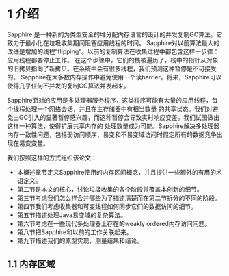 # 1 介绍
Sapphire 是一种新的为类型安全的堆分配内存语言的设计的并发复制GC算法。它致力于最小化在垃圾收集期间阻塞应用线程的时间。
Sapphire对以前算法最大的改进是增加的线程“flipping”。以前的复制算法在收集过程中都包含这样一步骤：应用线程都要停止工作。
在这个步骤中，它们的栈被遍历了，栈中的指针从对象的旧拷贝指向了新拷贝。在系统中会有很多线程，我们预测这种暂停是不可接受的。
Sapphire在大多数内存操作中避免使用一个读barrier。将来，Sapphire可以使得几乎任何不并发的复制GC算法并发起来。

Sapphire面对的应用是多处理器服务程序，这类程序可能有大量的应用线程，每个线程处理一个网络会话，并且在主存储器中有相当数量
的共享状态。我们对避免由GC引入的显著暂停感兴趣，而这种暂停会导致实时响应变差。我们试图做出这样一种算法，使得扩展共享内存的
处理数量成为可能。Sapphire解决多处理器内存一致性问题，包括弱访问顺序，易变和不易变域访问时假定所有的数据竞争出现在易变变量。

我们按照这样的方式组织该论文：
* 本概述章节定义Sapphire使用的内存区间概念，并且提供一些额外的有用的术语定义。
* 第二节是本文的核心，讨论垃圾收集的各个阶段并覆盖本创新的细节。
* 第三节考虑我们怎么样合并哪些为了描述清楚而在第二节拆分的不同的阶段。
* 第四节我们考虑收集器和可变线程如何同步它们的数据访问的细节。
* 第五节描述处理Java易变域的复杂算法。
* 第六节考虑在一些现代多处理器上存在的weakly ordered内存访问问题。
* 第八节把Sapphire和以前的工作关联起来。
* 第九节描述我们的原型实现，测量结果和结论。

## 1.1 内存区域

